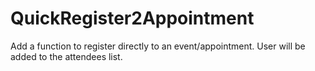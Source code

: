 # QuickRegister2Appointment
Add a function to register directly to an event/appointment. User will be added to the attendees list.
